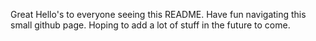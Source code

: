 Great Hello's to everyone seeing this README. Have fun navigating this small github page. Hoping to add a lot of stuff in the future to come.
